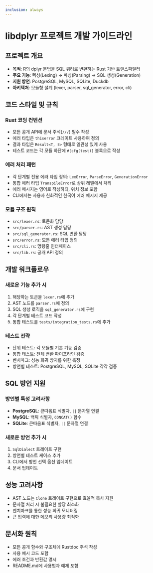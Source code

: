 ```yaml
---
inclusion: always
---
```


# libdplyr 프로젝트 개발 가이드라인

## 프로젝트 개요
- **목적**: R의 dplyr 문법을 SQL 쿼리로 변환하는 Rust 기반 트랜스파일러
- **주요 기능**: 렉싱(Lexing) → 파싱(Parsing) → SQL 생성(Generation)
- **지원 방언**: PostgreSQL, MySQL, SQLite, Duckdb
- **아키텍처**: 모듈형 설계 (lexer, parser, sql_generator, error, cli)

## 코드 스타일 및 규칙

### Rust 코딩 컨벤션
- 모든 공개 API에 문서 주석(`///`) 필수 작성
- 에러 타입은 `thiserror` 크레이트 사용하여 정의
- 결과 타입은 `Result<T, E>` 형태로 일관성 있게 사용
- 테스트 코드는 각 모듈 하단에 `#[cfg(test)]` 블록으로 작성

### 에러 처리 패턴
- 각 단계별 전용 에러 타입 정의: `LexError`, `ParseError`, `GenerationError`
- 통합 에러 타입 `TranspileError`로 상위 레벨에서 처리
- 에러 메시지는 영어로 작성하되, 위치 정보 포함
- CLI에서는 사용자 친화적인 한국어 에러 메시지 제공

### 모듈 구조 원칙
- `src/lexer.rs`: 토큰화 담당
- `src/parser.rs`: AST 생성 담당  
- `src/sql_generator.rs`: SQL 변환 담당
- `src/error.rs`: 모든 에러 타입 정의
- `src/cli.rs`: 명령줄 인터페이스
- `src/lib.rs`: 공개 API 정의

## 개발 워크플로우

### 새로운 기능 추가 시
1. 해당하는 토큰을 `lexer.rs`에 추가
2. AST 노드를 `parser.rs`에 정의
3. SQL 생성 로직을 `sql_generator.rs`에 구현
4. 각 단계별 테스트 코드 작성
5. 통합 테스트를 `tests/integration_tests.rs`에 추가

### 테스트 전략
- 단위 테스트: 각 모듈별 기본 기능 검증
- 통합 테스트: 전체 변환 파이프라인 검증
- 벤치마크: 성능 회귀 방지를 위한 측정
- 방언별 테스트: PostgreSQL, MySQL, SQLite 각각 검증

## SQL 방언 지원

### 방언별 특성 고려사항
- **PostgreSQL**: 큰따옴표 식별자, `||` 문자열 연결
- **MySQL**: 백틱 식별자, `CONCAT()` 함수
- **SQLite**: 큰따옴표 식별자, `||` 문자열 연결

### 새로운 방언 추가 시
1. `SqlDialect` 트레이트 구현
2. 방언별 테스트 케이스 추가
3. CLI에서 방언 선택 옵션 업데이트
4. 문서 업데이트

## 성능 고려사항
- AST 노드는 `Clone` 트레이트 구현으로 효율적 복사 지원
- 문자열 처리 시 불필요한 할당 최소화
- 벤치마크를 통한 성능 회귀 모니터링
- 큰 입력에 대한 메모리 사용량 최적화

## 문서화 원칙
- 모든 공개 함수와 구조체에 Rustdoc 주석 작성
- 사용 예시 코드 포함
- 에러 조건과 반환값 명시
- README.md에 사용법과 예제 포함